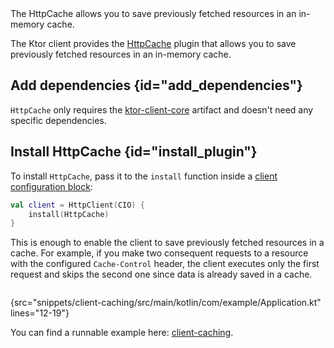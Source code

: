 [//]: # (title: Caching)

<tldr>
<var name="example_name" value="client-caching"/>
<include from="lib.topic" element-id="download_example"/>
</tldr>

<link-summary>
The HttpCache allows you to save previously fetched resources in an in-memory cache.
</link-summary>

The Ktor client provides the [HttpCache](https://api.ktor.io/ktor-client/ktor-client-core/io.ktor.client.plugins.cache/-http-cache/index.html) plugin that allows you to save previously fetched resources in an in-memory cache.


## Add dependencies {id="add_dependencies"}
`HttpCache` only requires the [ktor-client-core](client-dependencies.md) artifact and doesn't need any specific dependencies.

## Install HttpCache {id="install_plugin"}
To install `HttpCache`, pass it to the `install` function inside a [client configuration block](create-client.md#configure-client):
```kotlin
val client = HttpClient(CIO) {
    install(HttpCache)
}
```

This is enough to enable the client to save previously fetched resources in a cache. For example, if you make two consequent requests to a resource with the configured `Cache-Control` header, the client executes only the first request and skips the second one since data is already saved in a cache.

```kotlin
```
{src="snippets/client-caching/src/main/kotlin/com/example/Application.kt" lines="12-19"}

You can find a runnable example here: [client-caching](https://github.com/ktorio/ktor-documentation/tree/%current-branch%/codeSnippets/snippets/client-caching).
